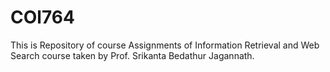 # COl764
This is Repository of course Assignments of Information Retrieval and Web Search course taken by Prof. Srikanta Bedathur Jagannath.
